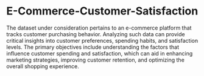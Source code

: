 # E-Commerce-Customer-Satisfaction
The dataset under consideration pertains to an e-commerce platform that tracks customer purchasing behavior.
Analyzing such data can provide critical insights into customer preferences, spending habits, and satisfaction levels.
The primary objectives include understanding the factors that influence customer spending and satisfaction, which
can aid in enhancing marketing strategies, improving customer retention, and optimizing the overall shopping
experience.
